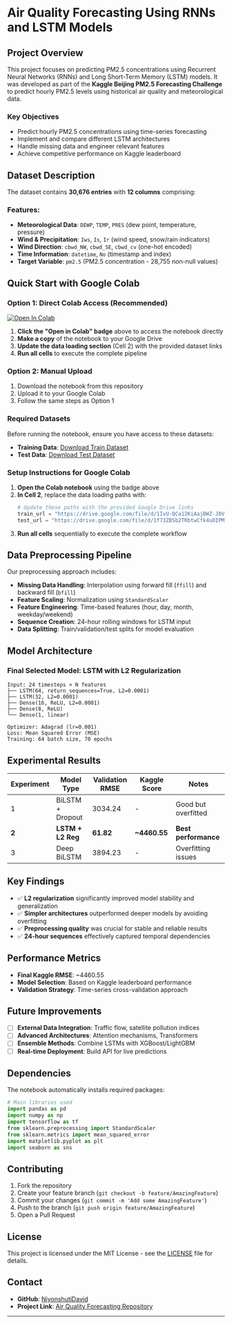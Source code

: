 # Air Quality Forecasting Using RNNs and LSTM Models

## Project Overview

This project focuses on predicting PM2.5 concentrations using Recurrent Neural Networks (RNNs) and Long Short-Term Memory (LSTM) models. It was developed as part of the **Kaggle Beijing PM2.5 Forecasting Challenge** to predict hourly PM2.5 levels using historical air quality and meteorological data.

### Key Objectives
- Predict hourly PM2.5 concentrations using time-series forecasting
- Implement and compare different LSTM architectures
- Handle missing data and engineer relevant features
- Achieve competitive performance on Kaggle leaderboard

## Dataset Description

The dataset contains **30,676 entries** with **12 columns** comprising:

### Features:
- **Meteorological Data**: `DEWP`, `TEMP`, `PRES` (dew point, temperature, pressure)
- **Wind & Precipitation**: `Iws`, `Is`, `Ir` (wind speed, snow/rain indicators)
- **Wind Direction**: `cbwd_NW`, `cbwd_SE`, `cbwd_cv` (one-hot encoded)
- **Time Information**: `datetime`, `No` (timestamp and index)
- **Target Variable**: `pm2.5` (PM2.5 concentration - 28,755 non-null values)

## Quick Start with Google Colab

### Option 1: Direct Colab Access (Recommended)
[![Open In Colab](https://colab.research.google.com/assets/colab-badge.svg)](https://colab.research.google.com/drive/1YEbHwOol7bmFSkxorbGYcDWYEnCMpNvx?usp=sharing)
1. **Click the "Open in Colab" badge** above to access the notebook directly
2. **Make a copy** of the notebook to your Google Drive
3. **Update the data loading section** (Cell 2) with the provided dataset links
4. **Run all cells** to execute the complete pipeline

### Option 2: Manual Upload
1. Download the notebook from this repository
2. Upload it to your Google Colab
3. Follow the same steps as Option 1

### Required Datasets
Before running the notebook, ensure you have access to these datasets:

- **Training Data**: [Download Train Dataset](https://drive.google.com/file/d/1IvU-QCa12KiAajBWZ-J0ViBPwHzqDsC7/view?usp=sharing)
- **Test Data**: [Download Test Dataset](https://drive.google.com/file/d/1f73ZBSb2TRbtwCfk4uOIPM65Lf3MWnLt/view?usp=sharing)

### Setup Instructions for Google Colab

1. **Open the Colab notebook** using the badge above
2. **In Cell 2**, replace the data loading paths with:
   ```python
   # Update these paths with the provided Google Drive links
   train_url = "https://drive.google.com/file/d/1IvU-QCa12KiAajBWZ-J0ViBPwHzqDsC7/view?usp=sharing"
   test_url = "https://drive.google.com/file/d/1f73ZBSb2TRbtwCfk4uOIPM65Lf3MWnLt/view?usp=sharing"
   ```
3. **Run all cells** sequentially to execute the complete workflow

## Data Preprocessing Pipeline

Our preprocessing approach includes:

- **Missing Data Handling**: Interpolation using forward fill (`ffill`) and backward fill (`bfill`)
- **Feature Scaling**: Normalization using `StandardScaler`
- **Feature Engineering**: Time-based features (hour, day, month, weekday/weekend)
- **Sequence Creation**: 24-hour rolling windows for LSTM input
- **Data Splitting**: Train/validation/test splits for model evaluation

## Model Architecture

### Final Selected Model: LSTM with L2 Regularization

```
Input: 24 timesteps × N features
├── LSTM(64, return_sequences=True, L2=0.0001)
├── LSTM(32, L2=0.0001)
├── Dense(16, ReLU, L2=0.0001)
├── Dense(8, ReLU)
└── Dense(1, linear)

Optimizer: Adagrad (lr=0.001)
Loss: Mean Squared Error (MSE)
Training: 64 batch size, 70 epochs
```

## Experimental Results

| Experiment | Model Type | Validation RMSE | Kaggle Score | Notes |
|------------|------------|-----------------|--------------|-------|
| 1 | BiLSTM + Dropout | 3034.24 | - | Good but overfitted |
| **2** | **LSTM + L2 Reg** | **61.82** | **~4460.55** | **Best performance** |
| 3 | Deep BiLSTM | 3894.23 | - | Overfitting issues |

## Key Findings

- ✅ **L2 regularization** significantly improved model stability and generalization
- ✅ **Simpler architectures** outperformed deeper models by avoiding overfitting
- ✅ **Preprocessing quality** was crucial for stable and reliable results
- ✅ **24-hour sequences** effectively captured temporal dependencies

## Performance Metrics

- **Final Kaggle RMSE**: ~4460.55
- **Model Selection**: Based on Kaggle leaderboard performance
- **Validation Strategy**: Time-series cross-validation approach

## Future Improvements

- [ ] **External Data Integration**: Traffic flow, satellite pollution indices
- [ ] **Advanced Architectures**: Attention mechanisms, Transformers
- [ ] **Ensemble Methods**: Combine LSTMs with XGBoost/LightGBM
- [ ] **Real-time Deployment**: Build API for live predictions

## Dependencies

The notebook automatically installs required packages:
```python
# Main libraries used
import pandas as pd
import numpy as np
import tensorflow as tf
from sklearn.preprocessing import StandardScaler
from sklearn.metrics import mean_squared_error
import matplotlib.pyplot as plt
import seaborn as sns
```

## Contributing

1. Fork the repository
2. Create your feature branch (`git checkout -b feature/AmazingFeature`)
3. Commit your changes (`git commit -m 'Add some AmazingFeature'`)
4. Push to the branch (`git push origin feature/AmazingFeature`)
5. Open a Pull Request

## License

This project is licensed under the MIT License - see the [LICENSE](LICENSE) file for details.

## Contact

- **GitHub**: [NiyonshutiDavid](https://github.com/NiyonshutiDavid)
- **Project Link**: [Air Quality Forecasting Repository](https://github.com/NiyonshutiDavid/Kaggle_competition_ML-air_quality_forcasting.git)

---
